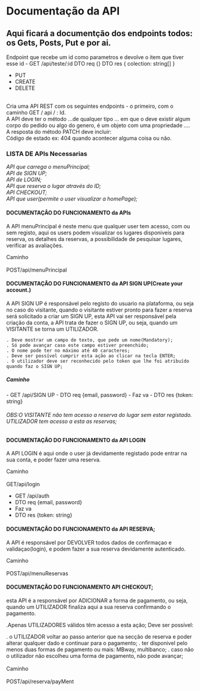 
# Documentação da API 


<h2>Aqui ficará a documentção dos endpoints todos: os Gets, Posts, Put e por ai.</h2>

<p>Endpoint que recebe um id como parametros e devolve o item que tiver esse id
- GET  /api/teste/:id
   DTO req {}
   DTO res { colection: string[] }


  
- PUT
- CREATE
- DELETE
</p>

<p><br>
Cria uma API REST com os seguintes endpoints 
    - o primeiro, com o caminho GET / api / : Id.
<br>
A API deve ter o método ...de qualquer tipo ...  em que o deve existir algum corpo do pedido ou algo do genero,  é um objeto com uma propriedade .... 
<br>
A resposta do método PATCH deve incluir:
<br>
Código de estado 
    ex: 404 quando acontecer alguma coisa ou não.</p>


<h3>LISTA DE APIs Necessarias</h3>
<p><i>
API que carrega o menuPrincipal;<br>
API de SIGN UP;<br>
API de LOGIN;<br>
API que reserva o lugar através do ID;<br>
API CHECKOUT;<br>
API que user(permite o user visualizar a homePage);<br>
</i></p>

<p>
<h4>DOCUMENTAÇÂO DO FUNCIONAMENTO da APIs</h4> 
A API menuPrincipal é neste menu que qualquer user tem acesso, com ou sem registo, aqui os users podem visualizar os lugares disponiveis para reserva, os detalhes da reservas, a possibilidade de pesquisar lugares, verificar as avaliações.

Caminho<br>  
    POST/api/menuPrincipal<br>
</p>

<p>
<h4>DOCUMENTAÇÂO DO FUNCIONAMENTO da API SIGN UP(Create your account.)</h4>
A API SIGN UP é responsável pelo registo do usuario na plataforma, ou seja no caso do visitante, quando o visitante estiver pronto para fazer a reserva será solicitado a criar um SIGN UP, esta API vai ser responsável pela criação da conta, a API trata de fazer o SIGN UP, ou seja, quando um VISITANTE se torna um UTILIZADOR.<br>

    . Deve mostrar um campo de texto, que pede um nome(Mandatory);
    . Só pode avançar caso este campo estiver preenchido;
    . O nome pode ter no máximo até 40 caracteres;
    . Deve ser possível cumprir esta ação ao clicar na tecla ENTER;
    . O utilizador deve ser reconhecido pelo token que lhe foi atribuído quando faz o SIGN UP;

<h5>Caminho</h5>
- GET /api/SIGN UP
- DTO req {email, password}
- Faz va
- DTO res {token: string}
</p>


<p>
<h6><bold>OBS:</bold>O VISITANTE não tem acesso a reserva do lugar sem estar registado. 
UTILIZADOR tem acesso a esta as reservas;</h6>  
</p>

<p>
<h4>DOCUMENTAÇÂO DO FUNCIONAMENTO da API LOGIN</h4>
A API LOGIN é aqui onde o user já devidamente registado pode entrar na sua conta, e poder fazer uma reserva.<br>

Caminho<br>  
    GET/api/login<br>

- GET /api/auth
- DTO req {email, password}
- Faz va
- DTO res {token: string}
</p>

<p>
<h4>DOCUMENTAÇÂO DO FUNCIONAMENTO da API RESERVA;</h4>
A API é responsável por DEVOLVER todos dados de confirmaçao e validaçao(login), e podem fazer a sua reserva devidamente autenticado.

Caminho<br>  
    POST/api/menuReservas<br>
</p>


<p>
<h4>DOCUMENTAÇÂO DO FUNCIONAMENTO API CHECKOUT;</h4>
esta API é a responsável por ADICIONAR a forma de pagamento, ou seja, quando um UTILIZADOR finaliza aqui a sua reserva confirmando o pagamento.

.Apenas UTILIZADORES válidos têm acesso a esta ação;
Deve ser possível:

. o UTILIZADOR voltar ao passo anterior que na secção de reserva e poder alterar qualquer dado e continuar para o pagamento;
. ter disponivel pelo menos duas formas de pagamento ou mais: MBway, multibanco;
. caso não o utilizador não escolheu uma forma de pagamento, não pode avançar;
<br>  
Caminho<br>  
    POST/api/reserva/payMent<br>  
</p>
